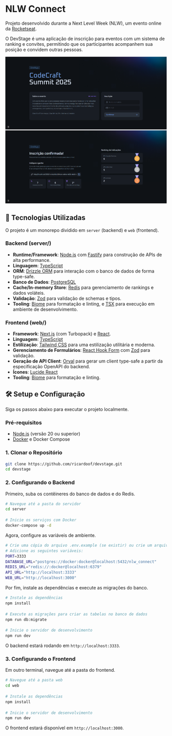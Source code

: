 # NLW Connect

Projeto desenvolvido durante a Next Level Week (NLW), um evento online da [Rocketseat](https://rocketseat.com.br).

O DevStage é uma aplicação de inscrição para eventos com um sistema de ranking e convites, permitindo que os participantes acompanhem sua posição e convidem outras pessoas.

<img src="web/public/home.png" />
<img src="web/public/ranking.png" />

## 🚀 Tecnologias Utilizadas

O projeto é um monorepo dividido em `server` (backend) e `web` (frontend).

### Backend (server/)

- **Runtime/Framework**: [Node.js](https://nodejs.org/) com [Fastify](https://fastify.dev/) para construção de APIs de alta performance.
- **Linguagem**: [TypeScript](https://www.typescriptlang.org/)
- **ORM**: [Drizzle ORM](https://orm.drizzle.team/) para interação com o banco de dados de forma type-safe.
- **Banco de Dados**: [PostgreSQL](https://www.postgresql.org/)
- **Cache/In-memory Store**: [Redis](https://redis.io/) para gerenciamento de rankings e dados voláteis.
- **Validação**: [Zod](https://zod.dev/) para validação de schemas e tipos.
- **Tooling**: [Biome](https://biomejs.dev/) para formatação e linting, e [TSX](https://github.com/esbuild-kit/tsx) para execução em ambiente de desenvolvimento.

### Frontend (web/)

- **Framework**: [Next.js](https://nextjs.org/) (com Turbopack) e [React](https://react.dev/).
- **Linguagem**: [TypeScript](https://www.typescriptlang.org/)
- **Estilização**: [Tailwind CSS](https://tailwindcss.com/) para uma estilização utilitária e moderna.
- **Gerenciamento de Formulários**: [React Hook Form](https://react-hook-form.com/) com [Zod](https://zod.dev/) para validação.
- **Geração de API Client**: [Orval](https://orval.dev/) para gerar um client type-safe a partir da especificação OpenAPI do backend.
- **Ícones**: [Lucide React](https://lucide.dev/)
- **Tooling**: [Biome](https://biomejs.dev/) para formatação e linting.

## 🛠️ Setup e Configuração

Siga os passos abaixo para executar o projeto localmente.

### Pré-requisitos

- [Node.js](https://nodejs.org/) (versão 20 ou superior)
- [Docker](https://www.docker.com/) e Docker Compose

### 1. Clonar o Repositório

```bash
git clone https://github.com/ricardoof/devstage.git
cd devstage
```

### 2. Configurando o Backend

Primeiro, suba os contêineres do banco de dados e do Redis.

```bash
# Navegue até a pasta do servidor
cd server

# Inicie os serviços com Docker
docker-compose up -d
```

Agora, configure as variáveis de ambiente.

```bash
# Crie uma cópia do arquivo .env.example (se existir) ou crie um arquivo .env
# Adicione as seguintes variáveis:
PORT=3333
DATABASE_URL="postgres://docker:docker@localhost:5432/nlw_connect"
REDIS_URL="redis://:docker@localhost:6379"
API_URL="http://localhost:3333"
WEB_URL="http://localhost:3000"
```

Por fim, instale as dependências e execute as migrações do banco.

```bash
# Instale as dependências
npm install

# Execute as migrações para criar as tabelas no banco de dados
npm run db:migrate

# Inicie o servidor de desenvolvimento
npm run dev
```

O backend estará rodando em `http://localhost:3333`.

### 3. Configurando o Frontend

Em outro terminal, navegue até a pasta do frontend.

```bash
# Navegue até a pasta web
cd web

# Instale as dependências
npm install

# Inicie o servidor de desenvolvimento
npm run dev
```

O frontend estará disponível em `http://localhost:3000`.
